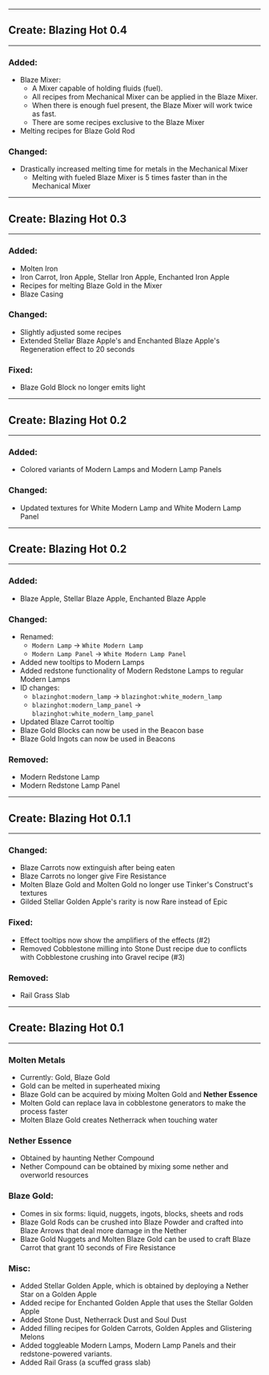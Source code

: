 ------------------------------------------------------
## Create: Blazing Hot 0.4
------------------------------------------------------
### Added:
- Blaze Mixer:
  - A Mixer capable of holding fluids (fuel).
  - All recipes from Mechanical Mixer can be applied in the Blaze Mixer.
  - When there is enough fuel present, the Blaze Mixer will work twice as fast.
  - There are some recipes exclusive to the Blaze Mixer
- Melting recipes for Blaze Gold Rod
### Changed:
- Drastically increased melting time for metals in the Mechanical Mixer
  - Melting with fueled Blaze Mixer is 5 times faster than in the Mechanical Mixer
------------------------------------------------------
## Create: Blazing Hot 0.3
------------------------------------------------------
### Added:
- Molten Iron
- Iron Carrot, Iron Apple, Stellar Iron Apple, Enchanted Iron Apple
- Recipes for melting Blaze Gold in the Mixer
- Blaze Casing
### Changed:
- Slightly adjusted some recipes
- Extended Stellar Blaze Apple's and Enchanted Blaze Apple's Regeneration effect to 20 seconds
### Fixed:
- Blaze Gold Block no longer emits light
------------------------------------------------------
## Create: Blazing Hot 0.2
------------------------------------------------------
### Added:
- Colored variants of Modern Lamps and Modern Lamp Panels
### Changed:
- Updated textures for White Modern Lamp and White Modern Lamp Panel
------------------------------------------------------
## Create: Blazing Hot 0.2
------------------------------------------------------
### Added:
- Blaze Apple, Stellar Blaze Apple, Enchanted Blaze Apple
### Changed:
- Renamed:
  - `Modern Lamp` -> `White Modern Lamp`
  - `Modern Lamp Panel` -> `White Modern Lamp Panel`
- Added new tooltips to Modern Lamps
- Added redstone functionality of Modern Redstone Lamps to regular Modern Lamps
- ID changes:
  - `blazinghot:modern_lamp` -> `blazinghot:white_modern_lamp`
  - `blazinghot:modern_lamp_panel` -> `blazinghot:white_modern_lamp_panel`
- Updated Blaze Carrot tooltip
- Blaze Gold Blocks can now be used in the Beacon base
- Blaze Gold Ingots can now be used in Beacons
### Removed:
- Modern Redstone Lamp
- Modern Redstone Lamp Panel
------------------------------------------------------
## Create: Blazing Hot 0.1.1
------------------------------------------------------
### Changed:
- Blaze Carrots now extinguish after being eaten
- Blaze Carrots no longer give Fire Resistance
- Molten Blaze Gold and Molten Gold no longer use Tinker's Construct's textures
- Gilded Stellar Golden Apple's rarity is now Rare instead of Epic
### Fixed:
- Effect tooltips now show the amplifiers of the effects (#2)
- Removed Cobblestone milling into Stone Dust recipe due to conflicts with Cobblestone crushing into Gravel recipe (#3)
### Removed:
- Rail Grass Slab
------------------------------------------------------
## Create: Blazing Hot 0.1
------------------------------------------------------
### Molten Metals
- Currently: Gold, Blaze Gold
- Gold can be melted in superheated mixing
- Blaze Gold can be acquired by mixing Molten Gold and **Nether Essence**
- Molten Gold can replace lava in cobblestone generators to make the process faster
- Molten Blaze Gold creates Netherrack when touching water
### Nether Essence
- Obtained by haunting Nether Compound
- Nether Compound can be obtained by mixing some nether and overworld resources
### Blaze Gold:
- Comes in six forms: liquid, nuggets, ingots, blocks, sheets and rods
- Blaze Gold Rods can be crushed into Blaze Powder and crafted into Blaze Arrows that deal more damage in the Nether
- Blaze Gold Nuggets and Molten Blaze Gold can be used to craft Blaze Carrot that grant 10 seconds of Fire Resistance
### Misc:
- Added Stellar Golden Apple, which is obtained by deploying a Nether Star on a Golden Apple
- Added recipe for Enchanted Golden Apple that uses the Stellar Golden Apple
- Added Stone Dust, Netherrack Dust and Soul Dust
- Added filling recipes for Golden Carrots, Golden Apples and Glistering Melons
- Added toggleable Modern Lamps, Modern Lamp Panels and their redstone-powered variants.
- Added Rail Grass (a scuffed grass slab)